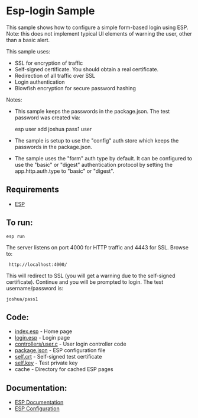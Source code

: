 Esp-login Sample
===

This sample shows how to configure a simple form-based login using ESP. 
Note: this does not implement typical UI elements of warning the user, other than a basic alert.

This sample uses:

* SSL for encryption of traffic
* Self-signed certificate. You should obtain a real certificate.
* Redirection of all traffic over SSL
* Login authentication 
* Blowfish encryption for secure password hashing

Notes:
* This sample keeps the passwords in the package.json. The test password was created via:

    esp user add joshua pass1 user

* The sample is setup to use the "config" auth store which keeps the passwords in the package.json.
* The sample uses the "form" auth type by default. 
    It can be configured to use the "basic" or "digest" authentication protocol by setting the
    app.http.auth.type to "basic" or "digest".

Requirements
---
* [ESP](https://embedthis.com/esp/download.html)

To run:
---
    esp run

The server listens on port 4000 for HTTP traffic and 4443 for SSL. Browse to: 
 
     http://localhost:4000/

This will redirect to SSL (you will get a warning due to the self-signed certificate).
Continue and you will be prompted to login. The test username/password is:

    joshua/pass1

Code:
---
* [index.esp](index.esp) - Home page
* [login.esp](login.esp) - Login page
* [controllers/user.c](controllers/user.c) - User login controller code
* [package.json](package.json) - ESP configuration file
* [self.crt](self.crt) - Self-signed test certificate
* [self.key](self.key) - Test private key
* cache - Directory for cached ESP pages

Documentation:
---
* [ESP Documentation](https://embedthis.com/esp/doc/index.html)
* [ESP Configuration](https://embedthis.com/esp/doc/users/config.html)
